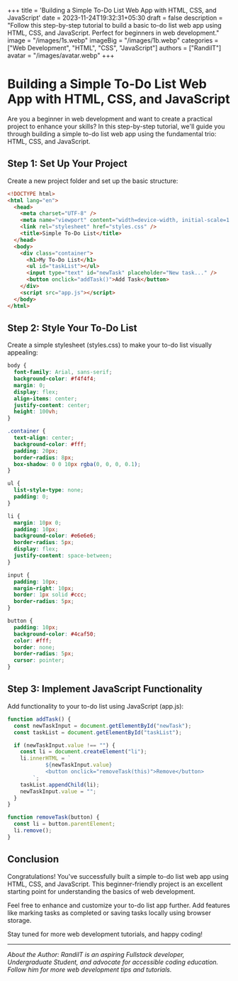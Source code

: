 +++
title = 'Building a Simple To-Do List Web App with HTML, CSS, and JavaScript'
date = 2023-11-24T19:32:31+05:30
draft = false
description = "Follow this step-by-step tutorial to build a basic to-do list web app using HTML, CSS, and JavaScript. Perfect for beginners in web development."
image = "/images/1s.webp"
imageBig = "/images/1b.webp"
categories = ["Web Development", "HTML", "CSS", "JavaScript"]
authors = ["RandilT"]
avatar = "/images/avatar.webp"
+++

# Building a Simple To-Do List Web App with HTML, CSS, and JavaScript

Are you a beginner in web development and want to create a practical project to enhance your skills? In this step-by-step tutorial, we'll guide you through building a simple to-do list web app using the fundamental trio: HTML, CSS, and JavaScript.

## Step 1: Set Up Your Project

Create a new project folder and set up the basic structure:

```html
<!DOCTYPE html>
<html lang="en">
  <head>
    <meta charset="UTF-8" />
    <meta name="viewport" content="width=device-width, initial-scale=1.0" />
    <link rel="stylesheet" href="styles.css" />
    <title>Simple To-Do List</title>
  </head>
  <body>
    <div class="container">
      <h1>My To-Do List</h1>
      <ul id="taskList"></ul>
      <input type="text" id="newTask" placeholder="New task..." />
      <button onclick="addTask()">Add Task</button>
    </div>
    <script src="app.js"></script>
  </body>
</html>
```

## Step 2: Style Your To-Do List

Create a simple stylesheet (styles.css) to make your to-do list visually appealing:

```css
body {
  font-family: Arial, sans-serif;
  background-color: #f4f4f4;
  margin: 0;
  display: flex;
  align-items: center;
  justify-content: center;
  height: 100vh;
}

.container {
  text-align: center;
  background-color: #fff;
  padding: 20px;
  border-radius: 8px;
  box-shadow: 0 0 10px rgba(0, 0, 0, 0.1);
}

ul {
  list-style-type: none;
  padding: 0;
}

li {
  margin: 10px 0;
  padding: 10px;
  background-color: #e6e6e6;
  border-radius: 5px;
  display: flex;
  justify-content: space-between;
}

input {
  padding: 10px;
  margin-right: 10px;
  border: 1px solid #ccc;
  border-radius: 5px;
}

button {
  padding: 10px;
  background-color: #4caf50;
  color: #fff;
  border: none;
  border-radius: 5px;
  cursor: pointer;
}
```

## Step 3: Implement JavaScript Functionality

Add functionality to your to-do list using JavaScript (app.js):

```js
function addTask() {
  const newTaskInput = document.getElementById("newTask");
  const taskList = document.getElementById("taskList");

  if (newTaskInput.value !== "") {
    const li = document.createElement("li");
    li.innerHTML = `
            ${newTaskInput.value}
            <button onclick="removeTask(this)">Remove</button>
        `;
    taskList.appendChild(li);
    newTaskInput.value = "";
  }
}

function removeTask(button) {
  const li = button.parentElement;
  li.remove();
}
```

## Conclusion

Congratulations! You've successfully built a simple to-do list web app using HTML, CSS, and JavaScript. This beginner-friendly project is an excellent starting point for understanding the basics of web development.

Feel free to enhance and customize your to-do list app further. Add features like marking tasks as completed or saving tasks locally using browser storage.

Stay tuned for more web development tutorials, and happy coding!

---

_About the Author: RandilT is an aspiring Fullstack developer, Undergraduate Student, and advocate for accessible coding education. Follow him for more web development tips and tutorials._
